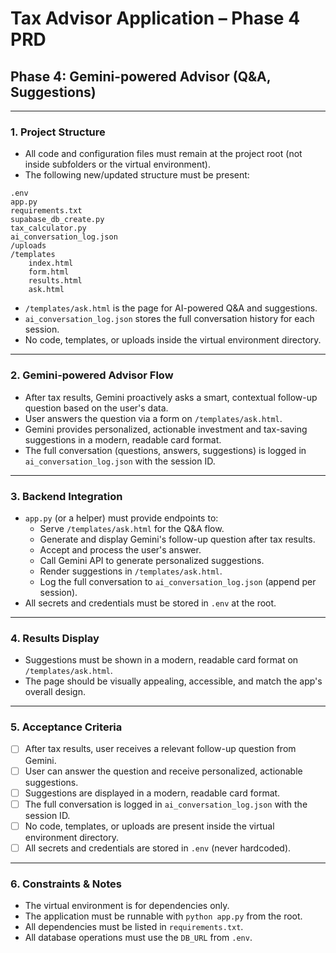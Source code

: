 # Tax Advisor Application – Phase 4 PRD

## Phase 4: Gemini-powered Advisor (Q&A, Suggestions)

---

### 1. Project Structure
- All code and configuration files must remain at the project root (not inside subfolders or the virtual environment).
- The following new/updated structure must be present:

```
.env
app.py
requirements.txt
supabase_db_create.py
tax_calculator.py
ai_conversation_log.json
/uploads
/templates
    index.html
    form.html
    results.html
    ask.html
```
- `/templates/ask.html` is the page for AI-powered Q&A and suggestions.
- `ai_conversation_log.json` stores the full conversation history for each session.
- No code, templates, or uploads inside the virtual environment directory.

---

### 2. Gemini-powered Advisor Flow
- After tax results, Gemini proactively asks a smart, contextual follow-up question based on the user's data.
- User answers the question via a form on `/templates/ask.html`.
- Gemini provides personalized, actionable investment and tax-saving suggestions in a modern, readable card format.
- The full conversation (questions, answers, suggestions) is logged in `ai_conversation_log.json` with the session ID.

---

### 3. Backend Integration
- `app.py` (or a helper) must provide endpoints to:
  - Serve `/templates/ask.html` for the Q&A flow.
  - Generate and display Gemini's follow-up question after tax results.
  - Accept and process the user's answer.
  - Call Gemini API to generate personalized suggestions.
  - Render suggestions in `/templates/ask.html`.
  - Log the full conversation to `ai_conversation_log.json` (append per session).
- All secrets and credentials must be stored in `.env` at the root.

---

### 4. Results Display
- Suggestions must be shown in a modern, readable card format on `/templates/ask.html`.
- The page should be visually appealing, accessible, and match the app's overall design.

---

### 5. Acceptance Criteria
- [ ] After tax results, user receives a relevant follow-up question from Gemini.
- [ ] User can answer the question and receive personalized, actionable suggestions.
- [ ] Suggestions are displayed in a modern, readable card format.
- [ ] The full conversation is logged in `ai_conversation_log.json` with the session ID.
- [ ] No code, templates, or uploads are present inside the virtual environment directory.
- [ ] All secrets and credentials are stored in `.env` (never hardcoded).

---

### 6. Constraints & Notes
- The virtual environment is for dependencies only.
- The application must be runnable with `python app.py` from the root.
- All dependencies must be listed in `requirements.txt`.
- All database operations must use the `DB_URL` from `.env`. 